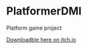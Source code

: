 # PlatformerDMI

Platform game project

[Downloadble here on itch.io](https://jh318.itch.io/super-air-er-exe)
